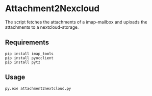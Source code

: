 # Attachment2Nexcloud

The script fetches the attachments of a imap-mailbox and uploads the attachments to a nextcloud-storage. 

## Requirements
```
pip install imap_tools
pip install pyocclient
pip install pytz
```

## Usage
```
py.exe attachment2nextcloud.py
```